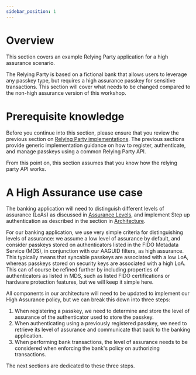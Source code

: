 ```yaml
---
sidebar_position: 1
---
```


# Overview

This section covers an example Relying Party application for a high assurance scenario.

The Relying Party is based on a fictional bank that allows users to leverage any passkey type, but requires a high assurance passkey for sensitive transactions.
This section will cover what needs to be changed compared to the non-high assurance version of this workshop.

# Prerequisite knowledge

Before you continue into this section, please ensure that you review the previous section on
[Relying Party implementations](/docs/category/relying-party).
The previous sections provide generic implementation guidance on how to register, authenticate, and manage passkeys using a common Relying Party API.

From this point on, this section assumes that you know how the relying party API works.

# A High Assurance use case

The banking application will need to distinguish different levels of assurance (LoAs) as discussed in [Assurance Levels](/docs/high_assurance/assurance),
and implement Step up authentication as described in the section in [Architecture](/docs/high_assurance/architecture).

For our banking application, we use very simple criteria for distinguishing levels of assurance: we assume a low level of assurance by default,
and consider passkeys stored on authenticators listed in the FIDO Metadata Service (MDS), in conjunction with our AAGUID filters, as high assurance.
This typically means that syncable passkeys are associated with a low LoA,
whereas passkeys stored on security keys are associated with a high LoA.
This can of course be refined further by including properties of authenticators as listed in MDS,
such as listed FIDO certifications or hardware protection features, but we will keep it simple here.

All components in our architecture will need to be updated to implement our High Assurance policy, but we can break this down into three steps:

1. When registering a passkey, we need to determine and store the level of assurance of the authenticator used to store the passkey.
2. When authenticating using a previously registered passkey, we need to retrieve its level of assurance and communicate that back to the banking application.
3. When performing bank transactions, the level of assurance needs to be considered when enforcing the bank's policy on authorizing transactions.

The next sections are dedicated to these three steps.
